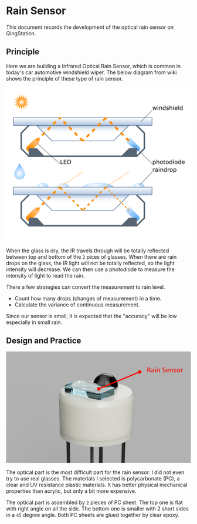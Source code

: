 # Rain Sensor

This document records the development of the optical rain sensor on QingStation.

## Principle

Here we are building a Infrared Optical Rain Sensor, which is common in today's car automotive windshield wiper. 
The below diagram from wiki shows the principle of these type of rain sensor.

![Rain_sensor diagram from wikipedia](figures/Rain_sensor_en.svg)

When the glass is dry, the IR travels through will be totally reflected between top and bottom of the `2` pices of glasses. 
When there are rain drops on the glass, the IR light will not be totally reflected, so the light intensity will decrease. 
We can then use a photodiode to measure the intensity of light to read the rain. 

There a few strategies can convert the measurement to rain level. 
- Count how many drops (changes of measurement) in a time. 
- Calculate the variance of continuous measurement. 

Since our sensor is small, it is expected that the "accuracy" will be low especially in small rain. 

## Design and Practice

![rainsensor_diagram](figures/rainsensor_diagram.png)

The optical part is the most difficult part for the rain sensor. 
I did not even try to use real glasses.
The materials I selected is polycarbonate (PC), a clear and UV resistance plastic materials. 
It has better physical mechanical properties than acrylic, but only a bit more expensive. 

The optical part is assembled by `2` pieces of PC sheet. 
The top one is flat with right angle on all the side. 
The bottom one is smaller with 2 short sides in a `45` degree angle. 
Both PC sheets are glued together by clear epoxy.